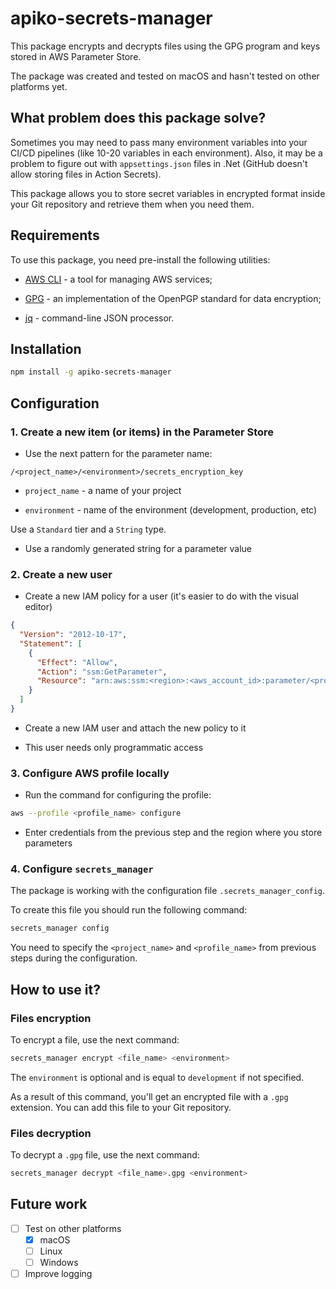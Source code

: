 # apiko-secrets-manager

This package encrypts and decrypts files using the GPG program and keys stored in AWS Parameter Store.

The package was created and tested on macOS and hasn't tested on other platforms yet.

## What problem does this package solve?

Sometimes you may need to pass many environment variables into your CI/CD pipelines (like 10-20 variables in each environment). Also, it may be a problem to figure out with `appsettings.json` files in .Net (GitHub doesn't allow storing files in Action Secrets).

This package allows you to store secret variables in encrypted format inside your Git repository and retrieve them when you need them.

## Requirements

To use this package, you need pre-install the following utilities:

- [AWS CLI](https://aws.amazon.com/cli/) - a tool for managing AWS services;

- [GPG](https://gnupg.org/index.html) - an implementation of the OpenPGP standard for data encryption;

- [jq](https://stedolan.github.io/jq/) - command-line JSON processor.

## Installation

```bash
npm install -g apiko-secrets-manager
```

## Configuration

### 1. Create a new item (or items) in the Parameter Store

- Use the next pattern for the parameter name:

`/<project_name>/<environment>/secrets_encryption_key`

- `project_name` - a name of your project

- `environment` - name of the environment (development, production, etc)

Use a `Standard` tier and a `String` type.

- Use a randomly generated string for a parameter value

### 2. Create a new user

- Create a new IAM policy for a user (it's easier to do with the visual editor)

```json
{
  "Version": "2012-10-17",
  "Statement": [
    {
      "Effect": "Allow",
      "Action": "ssm:GetParameter",
      "Resource": "arn:aws:ssm:<region>:<aws_account_id>:parameter/<project_name>/<environment>/secrets_encryption_key"
    }
  ]
}
```

- Create a new IAM user and attach the new policy to it

- This user needs only programmatic access

### 3. Configure AWS profile locally

- Run the command for configuring the profile:

```bash
aws --profile <profile_name> configure
```

- Enter credentials from the previous step and the region where you store parameters

### 4. Configure `secrets_manager`

The package is working with the configuration file `.secrets_manager_config`.

To create this file you should run the following command:

```bash
secrets_manager config
```

You need to specify the `<project_name>` and `<profile_name>` from previous steps during the configuration.

## How to use it?

### Files encryption

To encrypt a file, use the next command:

```bash
secrets_manager encrypt <file_name> <environment>
```

The `environment` is optional and is equal to `development` if not specified.

As a result of this command, you'll get an encrypted file with a `.gpg` extension. You can add this file to your Git repository.

### Files decryption

To decrypt a `.gpg` file, use the next command:

```bash
secrets_manager decrypt <file_name>.gpg <environment>
```

## Future work

- [ ] Test on other platforms
  - [x] macOS
  - [ ] Linux
  - [ ] Windows
- [ ] Improve logging
